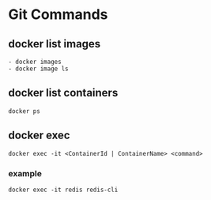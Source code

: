 # Git Commands

## docker list images
```shell
- docker images
- docker image ls
```

## docker list containers
```shell
docker ps
```

## docker exec
```shell
docker exec -it <ContainerId | ContainerName> <command>
```

### example
```shell
docker exec -it redis redis-cli
```
